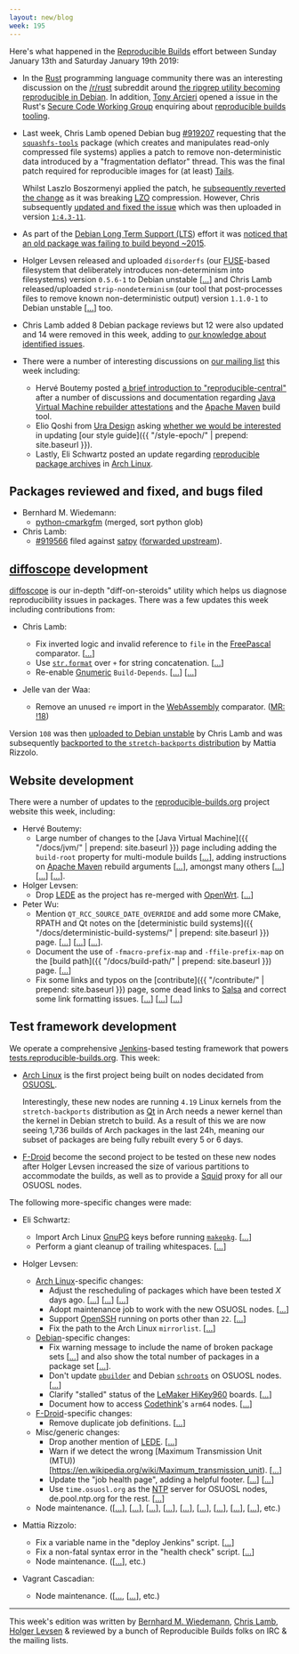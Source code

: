 ```yaml
---
layout: new/blog
week: 195
---
```


Here's what happened in the [Reproducible Builds](https://reproducible-builds.org) effort between Sunday January 13th and Saturday January 19th 2019:

* In the [Rust](https://www.rust-lang.org/) programming language community there was an interesting discussion on the [/r/rust](https://www.reddit.com/r/rust) subreddit around [the ripgrep utility becoming reproducible in Debian](https://www.reddit.com/r/rust/comments/afscgo/ripgrep_0100_is_reproducible_in_debian/). In addition, [Tony Arcieri](https://tonyarcieri.com/) opened a issue in the Rust's [Secure Code Working Group](https://twitter.com/rustsecurecode) enquiring about [reproducible builds tooling](https://github.com/rust-secure-code/wg/issues/28).

* Last week, Chris Lamb opened Debian bug [#919207](https://bugs.debian.org/919207) requesting that the [`squashfs-tools`](https://tracker.debian.org/pkg/squashfs-tools) package (which creates and manipulates read-only compressed file systems) applies a patch to remove non-deterministic data introduced by a "fragmentation deflator" thread. This was the final patch required for reproducible images for (at least) [Tails](https://tails.boum.org).

    Whilst Laszlo Boszormenyi applied the patch, he [subsequently reverted the change](https://bugs.debian.org/919207#15) as it was breaking [LZO](https://en.wikipedia.org/wiki/Lempel%E2%80%93Ziv%E2%80%93Oberhumer) compression. However, Chris subsequently [updated and fixed the issue](https://bugs.debian.org/919207#24) which was then uploaded in version [`1:4.3-11`](https://tracker.debian.org/news/1022501/accepted-squashfs-tools-143-11-source-into-unstable/).

* As part of the [Debian Long Term Support (LTS](https://wiki.debian.org/LTS)) effort it was [noticed that an old package was failing to build beyond ~2015](https://lists.debian.org/debian-lts/2019/01/msg00033.html).

* Holger Levsen released and uploaded `disorderfs` (our [FUSE](https://github.com/libfuse/libfuse)-based filesystem that deliberately introduces non-determinism into filesystems) version `0.5.6-1` to Debian unstable [[...](https://tracker.debian.org/news/1021833/accepted-disorderfs-056-1-source-into-unstable/)] and Chris Lamb released/uploaded `strip-nondeterminism` (our tool that post-processes files to remove known non-deterministic output) version `1.1.0-1` to Debian unstable [[...](https://tracker.debian.org/news/1020523/accepted-strip-nondeterminism-110-1-source-all-into-unstable/)] too.

* Chris Lamb added 8 Debian package reviews but 12 were also updated and 14 were removed in this week, adding to [our knowledge about identified issues](https://tests.reproducible-builds.org/debian/index_issues.html).

* There were a number of interesting discussions on [our mailing list](https://lists.reproducible-builds.org/pipermail/rb-general/) this week including:
    * Hervé Boutemy posted [a brief introduction to "reproducible-central"](https://lists.reproducible-builds.org/pipermail/rb-general/2019-January/001408.html) after a number of discussions and documentation regarding [Java Virtual Machine rebuilder attestations](https://reproducible-builds.org/docs/jvm/) and the [Apache Maven](https://maven.apache.org/) build tool.
    * Elio Qoshi from [Ura Design](https://ura.design/) asking [whether we would be interested](https://lists.reproducible-builds.org/pipermail/rb-general/2019-January/001412.html) in updating [our style guide]({{ "/style-epoch/" | prepend: site.baseurl }}).
    * Lastly, Eli Schwartz posted an update regarding [reproducible package archives](https://lists.reproducible-builds.org/pipermail/rb-general/2019-January/001402.html) in [Arch Linux](https://www.archlinux.org/).

## Packages reviewed and fixed, and bugs filed

* Bernhard M. Wiedemann:
    * [python-cmarkgfm](https://github.com/theacodes/cmarkgfm/pull/17) (merged, sort python glob)
* Chris Lamb:
    * [#919566](https://bugs.debian.org/919566) filed against [satpy](https://tracker.debian.org/pkg/satpy) ([forwarded upstream](https://github.com/pytroll/satpy/pull/579)).

## [diffoscope](https://diffoscope.org/) development

[diffoscope](https://diffoscope.org/) is our in-depth "diff-on-steroids" utility which helps us diagnose reproducibility issues in packages. There was a few updates this week including contributions from:

* Chris Lamb:
    * Fix inverted logic and invalid reference to `file` in the [FreePascal](https://www.freepascal.org/) comparator. [[...](https://salsa.debian.org/reproducible-builds/diffoscope/commit/248e9ba)]
    * Use [`str.format`](https://docs.python.org/3.4/library/stdtypes.html#str.format) over `+` for string concatenation. [[...](https://salsa.debian.org/reproducible-builds/diffoscope/commit/7bf992b)]
    * Re-enable [Gnumeric](http://www.gnumeric.org/) `Build-Depends`. [[...](https://salsa.debian.org/reproducible-builds/diffoscope/commit/b696748)] [[...](https://salsa.debian.org/reproducible-builds/diffoscope/commit/12882be)]

* Jelle van der Waa:
    * Remove an unused `re` import in the [WebAssembly](https://webassembly.org/) comparator. ([MR: !18](https://salsa.debian.org/reproducible-builds/diffoscope/merge_requests/18))

Version `108` was then [uploaded to Debian unstable](https://tracker.debian.org/news/1020530/accepted-diffoscope-108-source-all-into-unstable/) by Chris Lamb and was subsequently [backported to the `stretch-backports` distribution](https://tracker.debian.org/news/1021754/accepted-diffoscope-108bpo91-source-all-into-stretch-backports/) by Mattia Rizzolo.

## Website development

There were a number of updates to the [reproducible-builds.org](https://reproducible-builds.org) project website this week, including:

* Hervé Boutemy:
    * Large number of changes to the [Java Virtual Machine]({{ "/docs/jvm/" | prepend: site.baseurl }}) page including adding the `build-root` property for multi-module builds [[...](https://salsa.debian.org/reproducible-builds/reproducible-website/commit/bfd1421)], adding instructions on [Apache Maven](https://maven.apache.org/) rebuild arguments [[...](https://salsa.debian.org/reproducible-builds/reproducible-website/commit/190ca8b)], amongst many others [[...](https://salsa.debian.org/reproducible-builds/reproducible-website/commit/4a7e0fe)] [[...](https://salsa.debian.org/reproducible-builds/reproducible-website/commit/928c71f)] [[...](https://salsa.debian.org/reproducible-builds/reproducible-website/commit/12a8023)].
* Holger Levsen:
    * Drop [LEDE](https://en.wikipedia.org/wiki/LEDE) as the project has re-merged with [OpenWrt](https://openwrt.org/). [[...](https://salsa.debian.org/reproducible-builds/reproducible-website/commit/4257259)]
* Peter Wu:
    * Mention `QT_RCC_SOURCE_DATE_OVERRIDE` and add some more CMake, RPATH and Qt notes on the [deterministic build systems]({{ "/docs/deterministic-build-systems/" | prepend: site.baseurl }}) page. [[...](https://salsa.debian.org/reproducible-builds/reproducible-website/commit/36bca83)] [[...](https://salsa.debian.org/reproducible-builds/reproducible-website/commit/83d4700)] [[...](https://salsa.debian.org/reproducible-builds/reproducible-website/commit/77d689d)].
    * Document the use of `-fmacro-prefix-map` and `-ffile-prefix-map` on the [build path]({{ "/docs/build-path/" | prepend: site.baseurl }}) page. [[...](https://salsa.debian.org/reproducible-builds/reproducible-website/commit/edca632)]
    * Fix some links and typos on the [contribute]({{ "/contribute/" | prepend: site.baseurl }}) page, some dead links to [Salsa](https://salsa.debian.org) and correct some link formatting issues. [[...](https://salsa.debian.org/reproducible-builds/reproducible-website/commit/61fd247)] [[...](https://salsa.debian.org/reproducible-builds/reproducible-website/commit/56d3c75)] [[...](https://salsa.debian.org/reproducible-builds/reproducible-website/commit/821d532)]

## Test framework development

We operate a comprehensive [Jenkins](https://jenkins.io/)-based testing framework that powers [tests.reproducible-builds.org](https://tests.reproducible-builds.org). This week:

* [Arch Linux](https://www.archlinux.org/) is the first project being built on nodes decidated from [OSUOSL](https://osuosl.org/).

   Interestingly, these new nodes are running `4.19` Linux kernels from the `stretch-backports` distribution as [Qt](https://www.qt.io/) in Arch needs a newer kernel than the kernel in Debian stretch to build. As a result of this we are now seeing 1,736 builds of Arch packages in the last 24h, meaning our subset of packages are being fully rebuilt every 5 or 6 days.

* [F-Droid](https://f-droid.org/) become the second project to be tested on these new nodes after Holger Levsen increased the size of various partitions to accommodate the builds, as well as to provide a [Squid](http://www.squid-cache.org/) proxy for all our OSUOSL nodes.

The following more-specific changes were made:

* Eli Schwartz:
    * Import Arch Linux [GnuPG](https://www.gnupg.org/) keys before running [`makepkg`](https://wiki.archlinux.org/index.php/makepkg). [[...](https://salsa.debian.org/qa/jenkins.debian.net/commit/1b36569b)]
    * Perform a giant cleanup of trailing whitespaces. [[...](https://salsa.debian.org/qa/jenkins.debian.net/commit/1fa9f22b)]

* Holger Levsen:
    * [Arch Linux](https://www.archlinux.org/)-specific changes:
        * Adjust the rescheduling of packages which have been tested *X* days ago. [[...](https://salsa.debian.org/qa/jenkins.debian.net/commit/14ddcf02)] [[...](https://salsa.debian.org/qa/jenkins.debian.net/commit/18a33594)] [[...](https://salsa.debian.org/qa/jenkins.debian.net/commit/90da004f)]
        * Adopt maintenance job to work with the new OSUOSL nodes. [[...](https://salsa.debian.org/qa/jenkins.debian.net/commit/c8702012)]
        * Support [OpenSSH](https://www.openssh.com/) running on ports other than `22`. [[...](https://salsa.debian.org/qa/jenkins.debian.net/commit/71879c41)]
        * Fix the path to the Arch Linux `mirrorlist`. [[...](https://salsa.debian.org/qa/jenkins.debian.net/commit/a6675634)]
    * [Debian](https://www.debian.org/)-specific changes:
        * Fix warning message to include the name of broken package sets [[...](https://salsa.debian.org/qa/jenkins.debian.net/commit/f281ec75)] and also show the total number of packages in a package set [[...](https://salsa.debian.org/qa/jenkins.debian.net/commit/47654780)].
        * Don't update [`pbuilder`](https://wiki.debian.org/PbuilderTricks) and Debian [`schroots`](https://wiki.debian.org/Schroot) on OSUOSL nodes. [[...](https://salsa.debian.org/qa/jenkins.debian.net/commit/38ed2e99)]
        * Clarify "stalled" status of the [LeMaker HiKey960](http://www.lemaker.org/product-hikeysecond-specification.html) boards. [[...](https://salsa.debian.org/qa/jenkins.debian.net/commit/82b6130d)]
        * Document how to access [Codethink](https://www.codethink.co.uk/)'s `arm64` nodes. [[...](https://salsa.debian.org/qa/jenkins.debian.net/commit/71b4ea09)]
    * [F-Droid](https://f-droid.org/)-specific changes:
        * Remove duplicate job definitions. [[...](https://salsa.debian.org/qa/jenkins.debian.net/commit/c2718ea4)]
    * Misc/generic changes:
        * Drop another mention of [LEDE](https://en.wikipedia.org/wiki/LEDE). [[...](https://salsa.debian.org/qa/jenkins.debian.net/commit/5f457969)]
        * Warn if we detect the wrong [Maximum Transmission Unit (MTU))[https://en.wikipedia.org/wiki/Maximum_transmission_unit). [[...](https://salsa.debian.org/qa/jenkins.debian.net/commit/2def2676)]
        * Update the "job health page", adding a helpful footer. [[...](https://salsa.debian.org/qa/jenkins.debian.net/commit/0b414680)] [[...](https://salsa.debian.org/qa/jenkins.debian.net/commit/d56945e4)]
        * Use `time.osuosl.org` as the [NTP](https://en.wikipedia.org/wiki/Network_Time_Protocol) server for OSUOSL nodes, de.pool.ntp.org for the rest. [[...](https://salsa.debian.org/qa/jenkins.debian.net/commit/060817f9)]
    * Node maintenance. ([[...](https://salsa.debian.org/qa/jenkins.debian.net/commit/a5b35523)], [[...](https://salsa.debian.org/qa/jenkins.debian.net/commit/e86711cc)], [[...](https://salsa.debian.org/qa/jenkins.debian.net/commit/34a9e2bb)], [[...](https://salsa.debian.org/qa/jenkins.debian.net/commit/0133292e)], [[...](https://salsa.debian.org/qa/jenkins.debian.net/commit/dce5c729)], [[...](https://salsa.debian.org/qa/jenkins.debian.net/commit/6f3a20a9)], [[...](https://salsa.debian.org/qa/jenkins.debian.net/commit/20e2b9f6)], [[...](https://salsa.debian.org/qa/jenkins.debian.net/commit/99b5ae65)], [[...](https://salsa.debian.org/qa/jenkins.debian.net/commit/193fb3a3)], etc.)

* Mattia Rizzolo:
    * Fix a variable name in the "deploy Jenkins" script. [[...](https://salsa.debian.org/qa/jenkins.debian.net/commit/20e39567)]
    * Fix a non-fatal syntax error in the "health check" script. [[...](https://salsa.debian.org/qa/jenkins.debian.net/commit/4bf29894)]
    * Node maintenance. ([[...](https://salsa.debian.org/qa/jenkins.debian.net/commit/b1ab00ca)], etc.)

* Vagrant Cascadian:
    * Node maintenance. ([[...](https://salsa.debian.org/qa/jenkins.debian.net/commit/49de7ae8), [[...](https://bugs.debian.org/919851)], etc.)

---

This week's edition was written by [Bernhard M. Wiedemann](https://lizards.opensuse.org/author/bmwiedemann/), [Chris Lamb](https://chris-lamb.co.uk/), [Holger Levsen](http://layer-acht.org/thinking/) & reviewed by a bunch of Reproducible Builds folks on IRC & the mailing lists.
